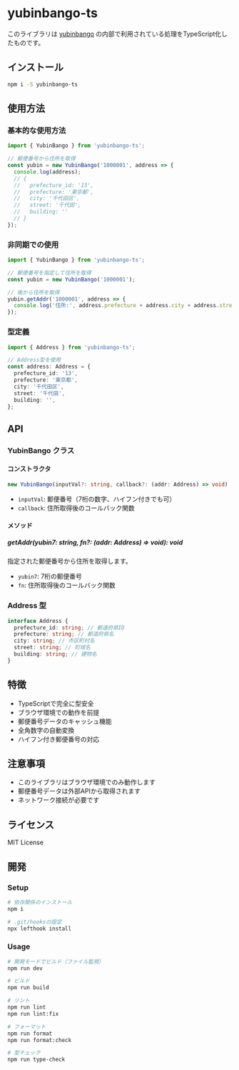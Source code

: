 # yubinbango-ts

このライブラリは [yubinbango](https://github.com/yubinbango/yubinbango) の内部で利用されている処理をTypeScript化したものです。

## インストール

```bash
npm i -S yubinbango-ts
```

## 使用方法

### 基本的な使用方法

```typescript
import { YubinBango } from 'yubinbango-ts';

// 郵便番号から住所を取得
const yubin = new YubinBango('1000001', address => {
  console.log(address);
  // {
  //   prefecture_id: '13',
  //   prefecture: '東京都',
  //   city: '千代田区',
  //   street: '千代田',
  //   building: ''
  // }
});
```

### 非同期での使用

```typescript
import { YubinBango } from 'yubinbango-ts';

// 郵便番号を指定して住所を取得
const yubin = new YubinBango('1000001');

// 後から住所を取得
yubin.getAddr('1000001', address => {
  console.log('住所:', address.prefecture + address.city + address.street);
});
```

### 型定義

```typescript
import { Address } from 'yubinbango-ts';

// Address型を使用
const address: Address = {
  prefecture_id: '13',
  prefecture: '東京都',
  city: '千代田区',
  street: '千代田',
  building: '',
};
```

## API

### YubinBango クラス

#### コンストラクタ

```typescript
new YubinBango(inputVal?: string, callback?: (addr: Address) => void)
```

- `inputVal`: 郵便番号（7桁の数字、ハイフン付きでも可）
- `callback`: 住所取得後のコールバック関数

#### メソッド

##### getAddr(yubin7: string, fn?: (addr: Address) => void): void

指定された郵便番号から住所を取得します。

- `yubin7`: 7桁の郵便番号
- `fn`: 住所取得後のコールバック関数

### Address 型

```typescript
interface Address {
  prefecture_id: string; // 都道府県ID
  prefecture: string; // 都道府県名
  city: string; // 市区町村名
  street: string; // 町域名
  building: string; // 建物名
}
```

## 特徴

- TypeScriptで完全に型安全
- ブラウザ環境での動作を前提
- 郵便番号データのキャッシュ機能
- 全角数字の自動変換
- ハイフン付き郵便番号の対応

## 注意事項

- このライブラリはブラウザ環境でのみ動作します
- 郵便番号データは外部APIから取得されます
- ネットワーク接続が必要です

## ライセンス

MIT License

## 開発

### Setup

```bash
# 依存関係のインストール
npm i

# .git/hooksの設定
npx lefthook install
```

### Usage

```bash
# 開発モードでビルド（ファイル監視）
npm run dev

# ビルド
npm run build

# リント
npm run lint
npm run lint:fix

# フォーマット
npm run format
npm run format:check

# 型チェック
npm run type-check
```
